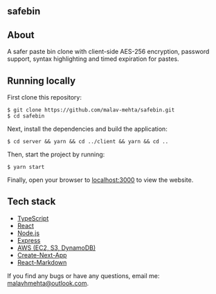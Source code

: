 ## safebin

## About

A safer paste bin clone with client-side AES-256 encryption, password support, syntax highlighting and timed expiration for pastes.

## Running locally

First clone this repository:

```shell
$ git clone https://github.com/malav-mehta/safebin.git
$ cd safebin
```

Next, install the dependencies and build the application:

```shell
$ cd server && yarn && cd ../client && yarn && cd ..
```

Then, start the project by running:

```shell
$ yarn start
```

Finally, open your browser to [localhost:3000](http://localhost:3000) to view the website.

## Tech stack

- [TypeScript](https://www.typescriptlang.org/)
- [React](https://reactjs.org/)
- [Node.js](https://nodejs.org/en/)
- [Express](https://expressjs.com/)
- [AWS (EC2, S3, DynamoDB)](https://aws.amazon.com/)
- [Create-Next-App](https://nextjs.org/docs/api-reference/create-next-app)
- [React-Markdown](https://github.com/remarkjs/react-markdown)

If you find any bugs or have any questions, email me: [malavhmehta@outlook.com](mailto:malavhmehta@outlook.com).
